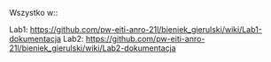 Wszystko w::

Lab1: https://github.com/pw-eiti-anro-21l/bieniek_gierulski/wiki/Lab1-dokumentacja
Lab2: https://github.com/pw-eiti-anro-21l/bieniek_gierulski/wiki/Lab2-dokumentacja
